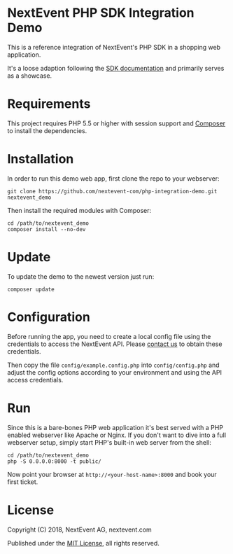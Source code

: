 # NextEvent PHP SDK Integration Demo

This is a reference integration of NextEvent's PHP SDK in a shopping web application.

It's a loose adaption following the [SDK documentation](http://docs.nextevent.com) and
primarily serves as a showcase.

# Requirements

This project requires PHP 5.5 or higher with session support and [Composer](https://getcomposer.org)
to install the dependencies.

# Installation

In order to run this demo web app, first clone the repo to your webserver:

```
git clone https://github.com/nextevent-com/php-integration-demo.git nextevent_demo
```

Then install the required modules with Composer:

```
cd /path/to/nextevent_demo
composer install --no-dev
```

# Update

To update the demo to the newest version just run:

```
composer update
```


# Configuration

Before running the app, you need to create a local config file using the
credentials to access the NextEvent API. Please [contact us](http://nextevent.com)
to obtain these credentials.

Then copy the file `config/example.config.php` into `config/config.php`
and adjust the config options according to your environment and using the
API access credentials.

# Run

Since this is a bare-bones PHP web application it's best served with a PHP enabled webserver
like Apache or Nginx. If you don't want to dive into a full webserver setup, simply start
PHP's built-in web server from the shell:

```
cd /path/to/nextevent_demo
php -S 0.0.0.0:8000 -t public/
```

Now point your browser at `http://<your-host-name>:8000` and book your first ticket.

# License

Copyright (C) 2018, NextEvent AG, nextevent.com

Published under the [MIT License](https://opensource.org/licenses/MIT), all rights reserved.
